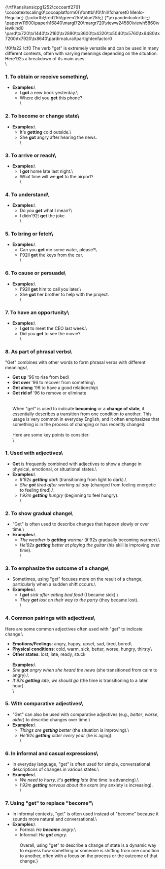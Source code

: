 {\rtf1\ansi\ansicpg1252\cocoartf2761
\cocoatextscaling0\cocoaplatform0{\fonttbl\f0\fnil\fcharset0 Menlo-Regular;}
{\colortbl;\red255\green255\blue255;}
{\*\expandedcolortbl;;}
\paperw11900\paperh16840\margl720\margr720\vieww24580\viewh5860\viewkind0
\pard\tx720\tx1440\tx2160\tx2880\tx3600\tx4320\tx5040\tx5760\tx6480\tx7200\tx7920\tx8640\pardirnatural\partightenfactor0

\f0\fs22 \cf0 The verb "get" is extremely versatile and can be used in many different contexts, often with varying meanings depending on the situation. Here\'92s a breakdown of its main uses:\
\
### 1. **To obtain or receive something**\
   - **Examples**:\
     - I **got** a new book yesterday.\
     - Where did you **get** this phone?\
\
### 2. **To become or change state**\
   - **Examples**:\
     - It's **getting** cold outside.\
     - She **got** angry after hearing the news.\
\
### 3. **To arrive or reach**\
   - **Examples**:\
     - I **got** home late last night.\
     - What time will we **get** to the airport?\
\
### 4. **To understand**\
   - **Examples**:\
     - Do you **get** what I mean?\
     - I didn\'92t **get** the joke.\
\
### 5. **To bring or fetch**\
   - **Examples**:\
     - Can you **get** me some water, please?\
     - I\'92ll **get** the keys from the car.\
\
### 6. **To cause or persuade**\
   - **Examples**:\
     - I\'92ll **get** him to call you later.\
     - She **got** her brother to help with the project.\
\
### 7. **To have an opportunity**\
   - **Examples**:\
     - I **got** to meet the CEO last week.\
     - Did you **get** to see the movie?\
\
### 8. **As part of phrasal verbs**\
   "Get" combines with other words to form phrasal verbs with different meanings:\
   - **Get up** \'96 to rise from bed\
   - **Get over** \'96 to recover from something\
   - **Get along** \'96 to have a good relationship\
   - **Get rid of** \'96 to remove or eliminate\
\
\
When "get" is used to indicate **becoming** or a **change of state**, it essentially describes a transition from one condition to another. This usage is very common in everyday English, and it often emphasizes that something is in the process of changing or has recently changed.\
\
Here are some key points to consider:\
\
### 1. **Used with adjectives**\
   - **Get** is frequently combined with adjectives to show a change in physical, emotional, or situational states.\
   - **Examples**:\
     - *It\'92s **getting** dark* (transitioning from light to dark).\
     - *She **got** tired after working all day* (changed from feeling energetic to feeling tired).\
     - *I\'92m **getting** hungry* (beginning to feel hungry).\
\
### 2. **To show gradual change**\
   - "Get" is often used to describe changes that happen slowly or over time.\
   - **Examples**:\
     - *The weather is **getting** warmer* (it\'92s gradually becoming warmer).\
     - *He\'92s **getting** better at playing the guitar* (his skill is improving over time).\
\
### 3. **To emphasize the outcome of a change**\
   - Sometimes, using "get" focuses more on the result of a change, particularly when a sudden shift occurs.\
   - **Examples**:\
     - *I **got** sick after eating bad food* (I became sick).\
     - *They **got** lost on their way to the party* (they became lost).\
\
### 4. **Common pairings with adjectives**\
   Here are some common adjectives often used with "get" to indicate change:\
   - **Emotions/Feelings**: angry, happy, upset, sad, tired, bored\
   - **Physical conditions**: cold, warm, sick, better, worse, hungry, thirsty\
   - **Other states**: lost, late, ready, stuck\
\
   **Examples**:\
   - *She **got** angry when she heard the news* (she transitioned from calm to angry).\
   - *It\'92s **getting** late, we should go* (the time is transitioning to a later hour).\
\
### 5. **With comparative adjectives**\
   - "Get" can also be used with comparative adjectives (e.g., *better*, *worse*, *older*) to describe changes over time.\
   - **Examples**:\
     - *Things are **getting** better* (the situation is improving).\
     - *He\'92s **getting** older every year* (he is aging).\
\
### 6. **In informal and casual expressions**\
   - In everyday language, "get" is often used for simple, conversational descriptions of changes in various states.\
   - **Examples**:\
     - *We need to hurry, it's **getting** late* (the time is advancing).\
     - *I\'92m **getting** nervous about the exam* (my anxiety is increasing).\
\
### 7. **Using "get" to replace "become"**\
   - In informal contexts, "get" is often used instead of "become" because it sounds more natural and conversational.\
   - **Examples**:\
     - Formal: *He **became** angry.*\
     - Informal: *He **got** angry.*\
\
Overall, using "get" to describe a change of state is a dynamic way to express how something or someone is shifting from one condition to another, often with a focus on the process or the outcome of that change.}